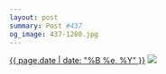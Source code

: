 ```yaml
---
layout: post
summary: Post #437
og_image: 437-1280.jpg
---
```


<p>
  <time><a href="/437">{{ page.date | date: "%B %e, %Y" }}</a></time>
  <a href="/437"><img src="{{ site.assets_url }}/437-640.jpg" srcset="{{ site.assets_url }}/437-1280.jpg 1280w, {{ site.assets_url }}/437-960.jpg 960w, {{ site.assets_url }}/437-640.jpg 640w, {{ site.assets_url }}/437-320.jpg 320w" sizes="(min-width: 700px) 50vw, calc(100vw - 2rem)" /></a>
</p>
